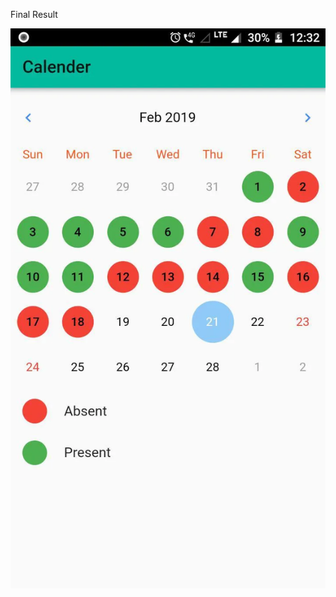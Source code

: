 Final Result

![alt text](https://raw.githubusercontent.com/naveenyadav15/Flutter-Examples/calender/result.webp)
